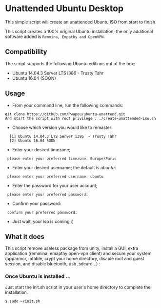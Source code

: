 # Unattended Ubuntu Desktop 

This simple script will create an unattended Ubuntu ISO from start to finish. 

This script creates a 100% original Ubuntu installation; the only additional software added is ```Remmina, Empathy and OpenVPN```. 

## Compatibility

The script supports the following Ubuntu editions out of the box:

* Ubuntu 14.04.3 Server LTS i386  - Trusty Tahr
* Ubuntu 16.04 (SOON)


## Usage

* From your command line, run the following commands:

```
git clone https://github.com/Pwapou/ubuntu-unattend.git
And start the script with root privilege : ./create-unattended-iso.sh
```

* Choose which version you would like to remaster:

```
  [1] Ubuntu 14.04.3 LTS Server i386  - Trusty Tahr
  [2] Ubuntu 16.04 SOON
```

* Enter your desired timezone;

```
 please enter your preferred timezone: Europe/Paris
```

* Enter your desired username; the default is *ubuntu*:

```
 please enter your preferred username: ubuntu
```

* Enter the password for your user account;

```
 please enter your preferred password:
```

* Confirm your password:

```
 confirm your preferred password:
```

* Just wait, your iso is coming :)

## What it does

This script remove useless package from unity, install a GUI, extra application (remmina, emapthy open-vpn client) and secure your system (apparmor, iptable, crypt your home directory, disable root and guest session, and disable bluetooth, usb ,sdcard...) :


### Once Ubuntu is installed ...

Just start the init.sh script in your user's home directory to complete the installation. 

```$ sudo ~/init.sh``` 
